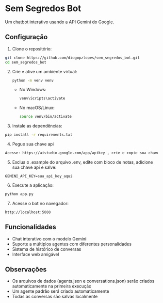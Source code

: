 # Sem Segredos Bot

Um chatbot interativo usando a API Gemini do Google.

## Configuração

1. Clone o repositório:
```bash
git clone https://github.com/diogopzlopes/sem_segredos_bot.git
cd sem_segredos_bot
```

2. Crie e ative um ambiente virtual:
   ```bash
   python -m venv venv
   ```

   - No Windows:
     ```bash
     venv\Scripts\activate
     ```
   - No macOS/Linux:
     ```bash
     source venv/bin/activate
     ```

3. Instale as dependências:
```bash
pip install -r requirements.txt
```

4. Pegue sua chave api 
```bash
Acesse: https://aistudio.google.com/app/apikey , crie e copie sua chave api (modelo usado no projeto é gratuito)
```

5. Exclua o .example do arquivo .env, edite com bloco de notas, adicione sua chave api e salve:
```
GEMINI_API_KEY=sua_api_key_aqui
```

6. Execute a aplicação:
```bash
python app.py
```

7. Acesse o bot no navegador:
```
http://localhost:5000
```

## Funcionalidades

- Chat interativo com o modelo Gemini
- Suporte a múltiplos agentes com diferentes personalidades
- Sistema de histórico de conversas
- Interface web amigável

## Observações

- Os arquivos de dados (agents.json e conversations.json) serão criados automaticamente na primeira execução
- Um agente padrão será criado automaticamente
- Todas as conversas são salvas localmente
